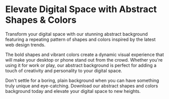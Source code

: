 <!--font:Montserrat-->

# Elevate Digital Space with Abstract Shapes & Colors

Transform your digital space with our stunning abstract background featuring a repeating pattern of shapes and colors inspired by the latest web design trends. 

The bold shapes and vibrant colors create a dynamic visual experience that will make your desktop or phone stand out from the crowd. Whether you're using it for work or play, our abstract background is perfect for adding a touch of creativity and personality to your digital space.

Don't settle for a boring, plain background when you can have something truly unique and eye-catching. Download our abstract shapes and colors background today and elevate your digital space to new heights.

<!--

Write me markdown content of website with wallpaper:

"A wallpaper with a repeating pattern of abstract shapes and colors, inspired by web design trends and patterns."

The header of the page should not be copy of the text but rather a real content of the website which is using this wallpaper.


---


# Abstract Shapes and Colors Wallpaper

Decorate your desktop or phone with our stunning wallpaper featuring a repeating pattern of abstract shapes and colors. Inspired by the latest web design trends and patterns, this wallpaper is perfect for adding a touch of modern style to your digital space.

Whether you're looking to spruce up your work computer or give your phone a fresh new look, our abstract wallpaper is sure to impress. The bold shapes and vibrant colors create a dynamic visual experience that will make your device stand out from the crowd.

So why settle for a boring, plain background when you can have something truly unique and eye-catching? Download our abstract shapes and colors wallpaper today and transform your digital space into a work of art.


---


Heading should not include word "wallpaper". The website should not be about the wallpaper itself, wallpaper is just a related background, rewrite whole content.


---


# Elevate Your Digital Space with Abstract Shapes and Colors

Transform your digital space into a work of art with our stunning background featuring a repeating pattern of abstract shapes and colors. Inspired by the latest web design trends and patterns, this background is perfect for adding a touch of modern style to your desktop or phone.

The bold shapes and vibrant colors create a dynamic visual experience that will make your device stand out from the crowd. Whether you're using it for work or play, our abstract background will elevate your digital space to new heights.

So why settle for a boring, plain background when you can have something truly unique and eye-catching? Download our abstract shapes and colors background today and take your digital space to the next level.


---


Heading is too long, rewrite whole content.


---


# Abstract Shapes and Colors Background for Your Digital Space

Add a touch of modern style to your desktop or phone with our stunning background featuring a repeating pattern of abstract shapes and colors. Inspired by the latest web design trends and patterns, this background will elevate your digital space to new heights.

The bold shapes and vibrant colors create a dynamic visual experience that will make your device stand out from the crowd. Whether you're using it for work or play, our abstract background is perfect for adding a touch of personality and creativity to your digital space.

So why settle for a boring, plain background when you can have something truly unique and eye-catching? Download our abstract shapes and colors background today and transform your digital space into a work of art.


---


Heading is too long, rewrite whole content.


---


# Elevate Your Digital Space with Abstract Shapes and Colors

Transform your digital space with our stunning abstract background featuring a repeating pattern of shapes and colors inspired by the latest web design trends. 

The bold shapes and vibrant colors create a dynamic visual experience that will make your desktop or phone stand out from the crowd. Whether you're using it for work or play, our abstract background is perfect for adding a touch of creativity and personality to your digital space.

Don't settle for a boring, plain background when you can have something truly unique and eye-catching. Download our abstract shapes and colors background today and elevate your digital space to new heights.


---


Write me a Google font which is best fitting for the website.

Pick from the list:
- Open Sans
- Poppins
- IBM Plex Sans
- Orbitron
- Roboto
- Raleway
- Futura
- Alegreya
- Montserrat
- Lobster
- Playfair Display
- Exo 2
- Lato
- Barlow Condensed
- Inter
- Great Vibes
- Dancing Script


Write just the font name nothing else.


---


Montserrat

-->
